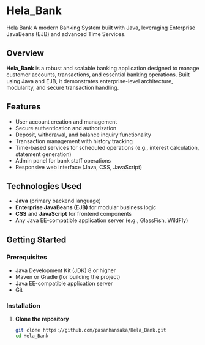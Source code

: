 # Hela_Bank
Hela Bank
A modern Banking System built with Java, leveraging Enterprise JavaBeans (EJB) and advanced Time Services.

## Overview

**Hela_Bank** is a robust and scalable banking application designed to manage customer accounts, transactions, and essential banking operations. Built using Java and EJB, it demonstrates enterprise-level architecture, modularity, and secure transaction handling.

## Features

- User account creation and management
- Secure authentication and authorization
- Deposit, withdrawal, and balance inquiry functionality
- Transaction management with history tracking
- Time-based services for scheduled operations (e.g., interest calculation, statement generation)
- Admin panel for bank staff operations
- Responsive web interface (Java, CSS, JavaScript)

## Technologies Used

- **Java** (primary backend language)
- **Enterprise JavaBeans (EJB)** for modular business logic
- **CSS** and **JavaScript** for frontend components
- Any Java EE-compatible application server (e.g., GlassFish, WildFly)

## Getting Started

### Prerequisites

- Java Development Kit (JDK) 8 or higher
- Maven or Gradle (for building the project)
- Java EE-compatible application server
- Git

### Installation

1. **Clone the repository**
   ```bash
   git clone https://github.com/pasanhansaka/Hela_Bank.git
   cd Hela_Bank
